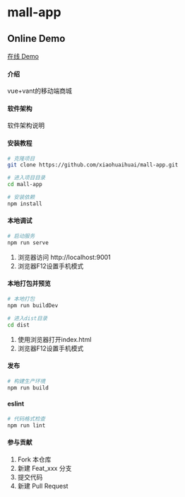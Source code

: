 # mall-app

## Online Demo
[在线 Demo](https://xiaohuaihuai.github.io/mall-app)

#### 介绍
vue+vant的移动端商城

#### 软件架构
软件架构说明


#### 安装教程

```bash
# 克隆项目
git clone https://github.com/xiaohuaihuai/mall-app.git

# 进入项目目录
cd mall-app

# 安装依赖
npm install
```

#### 本地调试

```bash
# 启动服务
npm run serve
```

1.  浏览器访问 http://localhost:9001
2.  浏览器F12设置手机模式

#### 本地打包并预览

```bash
# 本地打包
npm run buildDev

# 进入dist目录
cd dist
```

1.  使用浏览器打开index.html
2.  浏览器F12设置手机模式

#### 发布

```bash
# 构建生产环境
npm run build
```

#### eslint

```bash
# 代码格式检查
npm run lint
```

#### 参与贡献

1.  Fork 本仓库
2.  新建 Feat_xxx 分支
3.  提交代码
4.  新建 Pull Request
